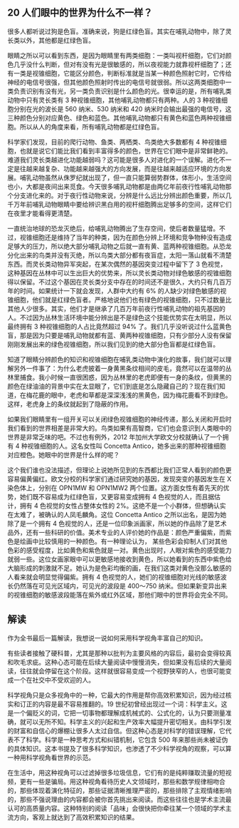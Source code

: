 ## 20 人们眼中的世界为什么不一样？

很多人都听说过狗是色盲。准确来说，狗是红绿色盲。其实在哺乳动物中，除了灵长类以外，其他都是红绿色盲。

眼睛之所以可以看到东西，是因为眼睛里有两类细胞：一类叫视杆细胞，它们对颜色几乎没什么判断，但对有没有光是很敏感的，所以夜视能力就靠视杆细胞了；还有一类是视锥细胞，它能区分颜色，判断标准就是当某一种颜色照射它时，它传给神经的电信号很强，但其他颜色照射时传出的电信号就很弱。所以这两类细胞中一类负责识别有没有光，另一类负责识别是什么颜色的光。很幸运的是，所有哺乳类动物中只有灵长类有 3 种视锥细胞，其他哺乳动物都只有两种。人的 3 种视锥细胞分别在光的波长是 560 纳米、530 纳米和 420 纳米时会输出最强的电信号，这三种颜色分别对应黄色、绿色和蓝色。其他哺乳动物都只有黄色和蓝色两种视锥细胞。所以从人的角度来看，所有哺乳动物都是红绿色盲。

科学家们发现，目前的爬行动物、鱼类、两栖类、鸟类绝大多数都有 4 种视锥细胞，也就是说它们能比我们看到丰富得多的颜色，世界在它们眼中是非常鲜艳的。难道我们灵长类越进化功能越弱吗？这可能是很多人对进化的一个误解。进化不一定是往越来越复杂、功能越来越强大的方向发展，而是往越来越适应环境的方向发展。哺乳动物虽然从侏罗纪就出现了，但一直只能算弱势群体，体形小，生活空间也小，大都是夜间出来觅食。今天很多哺乳动物都是由两亿年前夜行性哺乳动物那个分支进化来的。对于夜行性动物来说，分辨是什么远比分辨出颜色重要，所以几千万年前哺乳动物眼睛中要给辨识黑白用的视杆细胞腾出足够多的空间，这样它们在夜里才能看得更清楚。

一直统治地球的恐龙灭绝后，给哺乳动物腾出了生存空间，使后者数量猛增。不过，视锥细胞还是维持了当年的种类，因为在颜色分辨上环境和竞争物种没有造成足够大的压力，所以绝大部分哺乳动物之后就一直有黄、蓝两种视锥细胞。从恐龙分化出来的鸟类并没有灭绝，所以鸟类大部分都有夜盲症，太阳一落山就看不清楚东西。而灵长类动物异军突起，在某次偶然的基因突变过程中留下了 3 色视觉，这种基因在丛林中可以生出巨大的优势来，所以灵长类动物对绿色敏感的视锥细胞得以保留。不过这个基因在灵长类分支中存在的时间还不是很久，大约只有几百万年的时间。如果统计一下就会发现，人群中大约有 6% 的人缺少对绿色敏感的视锥细胞，他们就是红绿色盲者。严格地说他们也有绿色的视锥细胞，只不过数量比其他人少很多。其实，他们才是继承了几百万年前夜行性哺乳动物的祖先基因的人。不过因为丛林生活环境中能分辨出是不是绿色这个技能优势实在太明显，所以最终拥有 3 种视锥细胞的人占比竟然超过 94% 了。我们几乎没听说过什么蓝黄色盲，那是因为只要是哺乳动物就都有蓝、黄两种视锥细胞，只有少部分人没有保留刚刚发展出来的绿色视锥细胞，所以我们见到的绝大部分色盲都是红绿色盲。

知道了眼睛分辨颜色的知识和视锥细胞在哺乳类动物中演化的故事，我们就可以理解另外一件事了：为什么老虎披着一身黄黑条纹相间的皮毛，竟然可以在温带的丛林里捕食。我小时候一直很困惑，因为丛林里的老虎即便有一身的条纹，但黄黑的颜色在绿油油的背景中实在太显眼了，它们到底是怎么隐藏自己的？现在我们知道，在梅花鹿的眼中，老虎和草都是深深浅浅的黑黄色，因为梅花鹿看不到绿色。这样，老虎身上的条纹就起到了隐蔽的作用。

如果我们眼睛里有一组开关可以关闭绿色视锥细胞的神经传递，那么关闭和开启时我们看到的世界相差是非常大的。鸟类如果有高智商，它们也会意识到人类眼中的世界是非常乏味的吧。不过也有例外，2012 年加州大学欧文分校就确认了一个拥有 4 种视锥细胞的人。这名女性叫 Concetta Antico，她多出来的那种视锥细胞对应橙色。她眼中的世界是什么样的呢？

这个我们谁也没法描述，但理论上说她所见到的东西都比我们正常人看到的颜色更容易偏黄偏红。欧文分校的科学家们通过研究她的基因，发现突变的基因发生在 X 染色体上，分别在 OPN1MW 和 OPN1MW2 两个位置。这方面女性有着先天的优势，她们既不容易成为红绿色盲，又更容易变成拥有 4 色视觉的人，而且据估计，拥有 4 色视觉的女性占整体女性的 2%。这绝不是一个小群体，但想确认实在太难了，被确认的人凤毛麟角。这位 Concetta Antico 之所以出名，是因为她除了是一个拥有 4 色视觉的人，还是一位印象派画家，所以她的作品除了是艺术品外，还有一些科研的价值。美术专业的人评价她的作品是：颜色严重偏紫，而紫色是绘画中比较慎用的一种颜色。有一种理论认为， 某些色彩会抑制人们对其他色彩的感受程度，比如黄色和紫色就是一对。黄色出现时，人眼对紫色的感受能力就弱一些。这位女画家眼中可以更敏感地接收到黄色，所以她看到的东西中紫色给大脑形成的刺激就不足。她认为是色彩均衡的画，在我们这类对黄色没那么敏感的人看来就会明显觉得偏紫。拥有 4 色视觉的人，她们的视锥细胞对光线的敏感波长仍然落在可见光区域内，可见光的波段是 400～750 纳米。但如果新变异出来的视锥细胞的敏感波段能落在紫外或红外区域，那他们眼中的世界将会完全不同。

## 解读

作为全书最后一篇解读，我想说一说如何采用科学视角丰富自己的知识。

有些读者接触了硬科普，尤其是那种以批判为主要风格的内容后，最初会变得较真和吹毛求疵。这种心态可能在后续大量阅读中慢慢消失，但如果没有后续的大量阅读，往往就会停留在这个阶段。这样就很容易变成一个视野狭窄的人，也很可能变成一个在社交中不受欢迎的人。

科学视角只是众多视角中的一种，它最大的作用是帮你高效积累知识，因为经过核实和订正的内容是最不容易推翻的。19 世纪初曾经出现过一个词：科学主义。这是一个偏贬义的词，它把一切事物都理解成机械式的、公式化的，认为只要测量准确，就可以无所不知。科学主义的兴起和生产效率大幅提升密切相关。由科学引发的财富和自信心的爆棚让很多人太过自信。但这种心态是对科学的错误理解，它代表不了科学。科学是一种思考方式和纠错机制，它包含 500 年来那些尚未被证伪的具体知识。这本书提及了很多科学知识，也渗透了不少科学视角的观察，可以算一种用科学视角看世界的示范。

在生活中，用这种视角可以过滤掉很多垃圾信息，它们有的是纯粹赚取流量的短视频，更有一些是骗局。用这种视角看待历史人文领域时，那些和数学规律相吻合的，那些体现着演化特征的，那些证据清晰推理严密的，那些排除了主观情绪影响的，那些不强说理由的内容都会被你首先挑出来阅读。而这些往往也是学术主流最认可的高质量内容。这种特别的阅读「品味」会很快把你牵往某一个领域的学术主流方向，客观上就达到了高效积累知识的结果。


